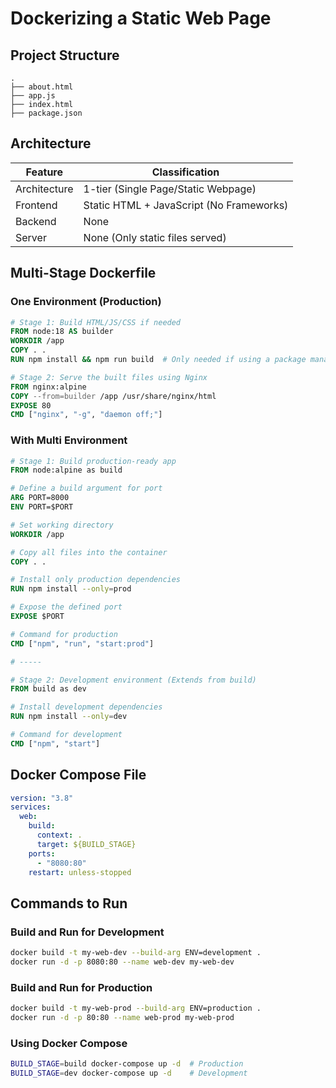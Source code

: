 # Dockerizing a Static Web Page

## Project Structure

```text
.
├── about.html
├── app.js
├── index.html
├── package.json
```

## Architecture

| Feature         | Classification                  |
|-----------------|---------------------------------|
| Architecture    | 1-tier (Single Page/Static Webpage) |
| Frontend        | Static HTML + JavaScript (No Frameworks) |
| Backend         | None                            |
| Server          | None (Only static files served) |

## Multi-Stage Dockerfile

### One Environment (Production)

```dockerfile
# Stage 1: Build HTML/JS/CSS if needed
FROM node:18 AS builder
WORKDIR /app
COPY . .
RUN npm install && npm run build  # Only needed if using a package manager

# Stage 2: Serve the built files using Nginx
FROM nginx:alpine
COPY --from=builder /app /usr/share/nginx/html
EXPOSE 80
CMD ["nginx", "-g", "daemon off;"]
```

### With Multi Environment

```dockerfile
# Stage 1: Build production-ready app
FROM node:alpine as build

# Define a build argument for port
ARG PORT=8000
ENV PORT=$PORT

# Set working directory
WORKDIR /app

# Copy all files into the container
COPY . .

# Install only production dependencies
RUN npm install --only=prod

# Expose the defined port
EXPOSE $PORT

# Command for production
CMD ["npm", "run", "start:prod"]

# -----

# Stage 2: Development environment (Extends from build)
FROM build as dev

# Install development dependencies
RUN npm install --only=dev

# Command for development
CMD ["npm", "start"]
```

## Docker Compose File

```yaml
version: "3.8"
services:
  web:
    build:
      context: .
      target: ${BUILD_STAGE}
    ports:
      - "8080:80"
    restart: unless-stopped
```

## Commands to Run

### Build and Run for Development

```sh
docker build -t my-web-dev --build-arg ENV=development .
docker run -d -p 8080:80 --name web-dev my-web-dev
```

### Build and Run for Production

```sh
docker build -t my-web-prod --build-arg ENV=production .
docker run -d -p 80:80 --name web-prod my-web-prod
```

### Using Docker Compose

```sh
BUILD_STAGE=build docker-compose up -d  # Production
BUILD_STAGE=dev docker-compose up -d    # Development
```
